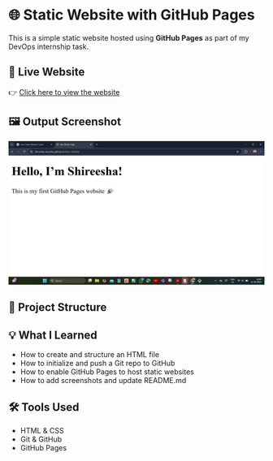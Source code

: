 # 🌐 Static Website with GitHub Pages

This is a simple static website hosted using **GitHub Pages** as part of my DevOps internship task.

## 🚀 Live Website

👉 [Click here to view the website](https://shireesha-banothu.github.io/static-website/)

## 🖼 Output Screenshot

![Website Screenshot](Output.png.png)

## 📁 Project Structure


## 💡 What I Learned

- How to create and structure an HTML file
- How to initialize and push a Git repo to GitHub
- How to enable GitHub Pages to host static websites
- How to add screenshots and update README.md

## 🛠 Tools Used

- HTML & CSS
- Git & GitHub
- GitHub Pages

